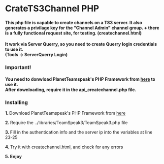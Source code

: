 # CrateTS3Channel PHP

<h4>This php file is capable to create channels on a TS3 server. It also generates a privilage key for the "Channel Admin" channel group. + there is a fully functional request site, for testing. (createchannel.html)</h4>

<h4>It work via Server Querry, so you need to create Querry login credentials to use it.<br>(Tools -> ServerQuerry Login)

<h3>Important!</h3>
<h4>You need to donwload PlanetTeamspeak's PHP Framework  from <a href="https://www.planetteamspeak.com/downloads/">here</a> to use it.<br> After downloading, require it in the api_createchannel.php file.
</h4>

<h3>Installing</h3>
<p><strong>1. </strong>Download PlanetTeamspeak's PHP Framework  from <a href="https://www.planetteamspeak.com/downloads/">here</a></p>
<p><strong>2. </strong>Require the ../libraries/TeamSpeak3/TeamSpeak3.php file</p>
<p><strong>3. </strong>Fill in the authentication info and the server ip into the variables at line 23-25</p>
<p><strong>4. </strong>Try it with createchannel.html, and check for any errors</p>
<p><strong>5. Enjoy</strong></p>

